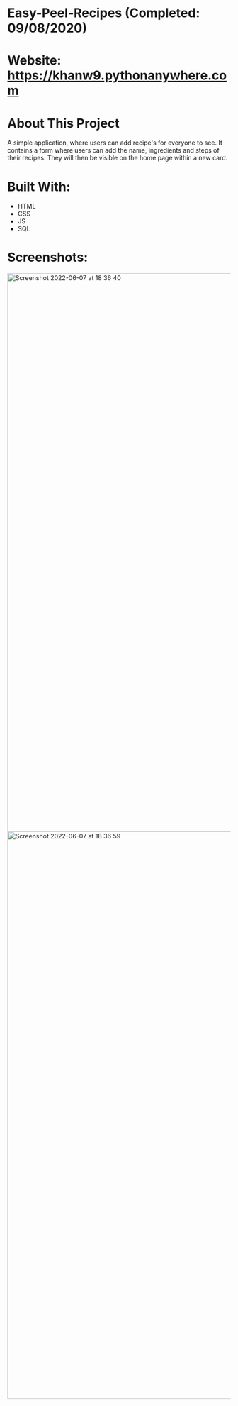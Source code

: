 # Easy-Peel-Recipes (Completed: 09/08/2020)

# Website: https://khanw9.pythonanywhere.com

# About This Project

A simple application, where users can add recipe's for everyone to see. 
It contains a form where users can add the name, ingredients and steps of their recipes. 
They will then be visible on the home page within a new card.

# Built With:

- HTML
- CSS
- JS
- SQL

# Screenshots:

<img width="1259" alt="Screenshot 2022-06-07 at 18 36 40" src="https://user-images.githubusercontent.com/60042016/172446993-ebaed119-1a2b-44be-8922-42a68ff7edb8.png">
<img width="1280" alt="Screenshot 2022-06-07 at 18 36 59" src="https://user-images.githubusercontent.com/60042016/172447069-3341fece-2d05-454f-a70c-5c0a8d401dbd.png">
